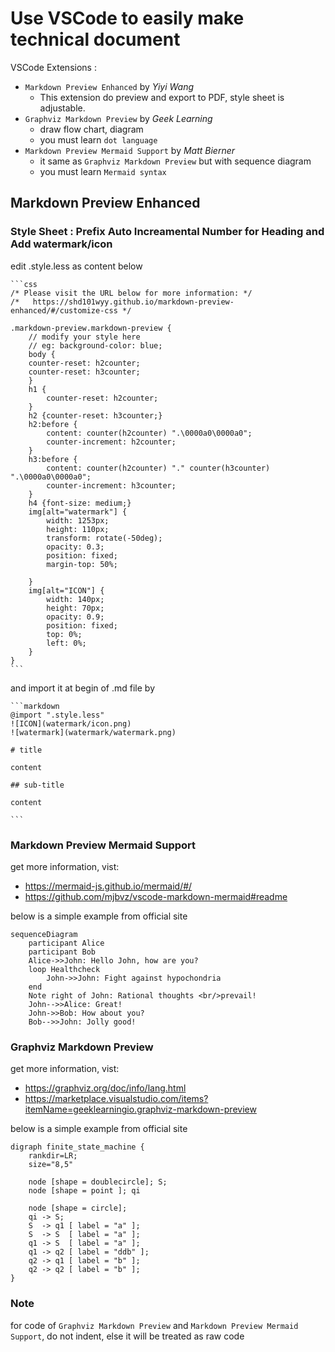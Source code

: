# Use VSCode to easily make technical document

VSCode Extensions :

* `Markdown Preview Enhanced` by *Yiyi Wang*
    - This extension do preview and export to PDF, style sheet is adjustable.
* `Graphviz Markdown Preview` by *Geek Learning*
    - draw flow chart, diagram
    - you must learn `dot language`
* `Markdown Preview Mermaid Support` by *Matt Bierner*
    - it same as `Graphviz Markdown Preview` but with sequence diagram
    - you must learn `Mermaid syntax`

## Markdown Preview Enhanced

### Style Sheet : Prefix Auto Increamental Number for Heading and Add watermark/icon

edit .style.less as content below

    ```css
    /* Please visit the URL below for more information: */
    /*   https://shd101wyy.github.io/markdown-preview-enhanced/#/customize-css */

    .markdown-preview.markdown-preview {
        // modify your style here
        // eg: background-color: blue;
        body {
        counter-reset: h2counter;
        counter-reset: h3counter;
        }
        h1 {
            counter-reset: h2counter;
        }
        h2 {counter-reset: h3counter;}
        h2:before {
            content: counter(h2counter) ".\0000a0\0000a0";
            counter-increment: h2counter;
        }
        h3:before {
            content: counter(h2counter) "." counter(h3counter) ".\0000a0\0000a0";
            counter-increment: h3counter;
        }
        h4 {font-size: medium;}
        img[alt="watermark"] {
            width: 1253px;
            height: 110px;
            transform: rotate(-50deg);
            opacity: 0.3;
            position: fixed;
            margin-top: 50%;

        }
        img[alt="ICON"] {
            width: 140px;
            height: 70px;
            opacity: 0.9;
            position: fixed;
            top: 0%;
            left: 0%;
        }
    }
    ```

and import it at begin of .md file by

    ```markdown
    @import ".style.less"
    ![ICON](watermark/icon.png)
    ![watermark](watermark/watermark.png)

    # title

    content

    ## sub-title

    content

    ```

### Markdown Preview Mermaid Support

get more information, vist:

- https://mermaid-js.github.io/mermaid/#/  
- https://github.com/mjbvz/vscode-markdown-mermaid#readme

below is a simple example from official site

```mermaid
sequenceDiagram
    participant Alice
    participant Bob
    Alice->>John: Hello John, how are you?
    loop Healthcheck
        John->>John: Fight against hypochondria
    end
    Note right of John: Rational thoughts <br/>prevail!
    John-->>Alice: Great!
    John->>Bob: How about you?
    Bob-->>John: Jolly good!

```

### Graphviz Markdown Preview

get more information, vist:

- https://graphviz.org/doc/info/lang.html  
- https://marketplace.visualstudio.com/items?itemName=geeklearningio.graphviz-markdown-preview

below is a simple example from official site

```graphviz
digraph finite_state_machine {
    rankdir=LR;
    size="8,5"

    node [shape = doublecircle]; S;
    node [shape = point ]; qi

    node [shape = circle];
    qi -> S;
    S  -> q1 [ label = "a" ];
    S  -> S  [ label = "a" ];
    q1 -> S  [ label = "a" ];
    q1 -> q2 [ label = "ddb" ];
    q2 -> q1 [ label = "b" ];
    q2 -> q2 [ label = "b" ];
}
```

### Note

for code of `Graphviz Markdown Preview` and `Markdown Preview Mermaid Support`, do not indent, else it will be treated as raw code